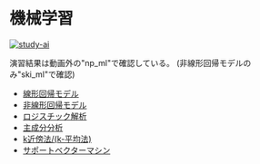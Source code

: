 # 機械学習

[![study-ai](https://ai999.careers/bnr_jdla.png)](https://study-ai.com/jdla/)

演習結果は動画外の"np_ml"で確認している。
(非線形回帰モデルのみ"ski_ml"で確認)

- [線形回帰モデル](https://colab.research.google.com/github/peta-m175/rabbit_challenge/blob/master/machine_learning/linear_regression.ipynb)
- [非線形回帰モデル](https://colab.research.google.com/github/peta-m175/rabbit_challenge/blob/master/machine_learning/nonlinear_regression.ipynb)
- [ロジスチック解析](https://colab.research.google.com/github/peta-m175/rabbit_challenge/blob/master/machine_learning/logistic_regression.ipynb)
- [主成分分析](https://colab.research.google.com/github/peta-m175/rabbit_challenge/blob/master/machine_learning/principal_component_analysis.ipynb)
- [k近傍法/(k-平均法)](https://colab.research.google.com/github/peta-m175/rabbit_challenge/blob/master/machine_learning/k_nearest_neighbor%26k_means_algorithm.ipynb)
- [サポートベクターマシン](https://colab.research.google.com/github/peta-m175/rabbit_challenge/blob/master/machine_learning/support_vector_machine.ipynb)
